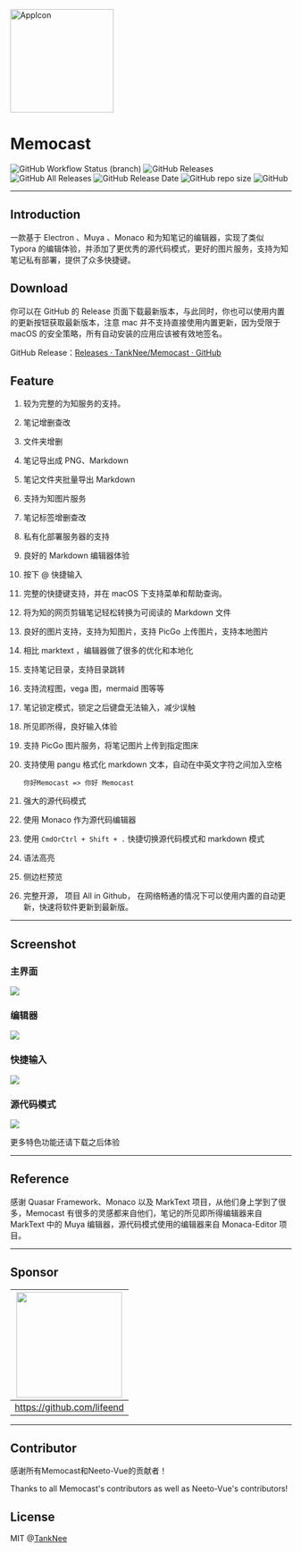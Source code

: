 <img title="" src="https://img.tanknee.cn/blogpicbed/2021/07/08/20210708fc3b67e797e90.png" alt="AppIcon" align="center" width="185">

# Memocast

![GitHub Workflow Status (branch)](https://img.shields.io/github/workflow/status/TankNee/Neeto-Vue/Neeto-Vue%20Release%20Action/master?label=REALSE%20ACTION\&style=for-the-badge) ![GitHub Releases](https://img.shields.io/github/downloads/TankNee/Neeto-Vue/latest/total?style=for-the-badge) ![GitHub All Releases](https://img.shields.io/github/downloads/TankNee/Neeto-Vue/total?style=for-the-badge) ![GitHub Release Date](https://img.shields.io/github/release-date/TankNee/Neeto-Vue?style=for-the-badge) ![GitHub repo size](https://img.shields.io/github/repo-size/TankNee/Neeto-Vue?style=for-the-badge) ![GitHub](https://img.shields.io/github/license/TankNee/Neeto-Vue?style=for-the-badge)

***

## Introduction

一款基于 Electron 、Muya 、Monaco 和为知笔记的编辑器，实现了类似 Typora 的编辑体验，并添加了更优秀的源代码模式，更好的图片服务，支持为知笔记私有部署，提供了众多快捷键。

## Download

你可以在 GitHub 的 Release 页面下载最新版本，与此同时，你也可以使用内置的更新按钮获取最新版本，注意 mac 并不支持直接使用内置更新，因为受限于 macOS 的安全策略，所有自动安装的应用应该被有效地签名。

GitHub Release：[Releases · TankNee/Memocast · GitHub](https://github.com/TankNee/Memocast/releases)

## Feature

1. 较为完整的为知服务的支持。

  1. 笔记增删查改

  2. 文件夹增删

  3. 笔记导出成 PNG、Markdown

  4. 笔记文件夹批量导出 Markdown

  5. 支持为知图片服务

  6. 笔记标签增删查改

  7. 私有化部署服务器的支持

2. 良好的 Markdown 编辑器体验

  1. 按下 @ 快捷输入

  2. 完整的快捷键支持，并在 macOS 下支持菜单和帮助查询。

  3. 将为知的网页剪辑笔记轻松转换为可阅读的 Markdown 文件

  4. 良好的图片支持，支持为知图片，支持 PicGo 上传图片，支持本地图片

  5. 相比 marktext ，编辑器做了很多的优化和本地化

  6. 支持笔记目录，支持目录跳转

  7. 支持流程图，vega 图，mermaid 图等等

  8. 笔记锁定模式，锁定之后键盘无法输入，减少误触

  9. 所见即所得，良好输入体验

  10. 支持 PicGo 图片服务，将笔记图片上传到指定图床

  11. 支持使用 pangu 格式化 markdown 文本，自动在中英文字符之间加入空格

      ```text
      你好Memocast => 你好 Memocast
      ```

3. 强大的源代码模式

  1. 使用 Monaco 作为源代码编辑器

  2. 使用 `CmdOrCtrl + Shift + .` 快捷切换源代码模式和 markdown 模式

  3. 语法高亮

  4. 侧边栏预览

4. 完整开源， 项目 All in Github， 在网络畅通的情况下可以使用内置的自动更新，快速将软件更新到最新版。

***

## Screenshot

### 主界面

![](https://img.tanknee.cn/blogpicbed/2021/07/08/202107083870b7fefdc91.png)

### 编辑器

![](https://img.tanknee.cn/blogpicbed/2021/07/08/2021070803b63e24f9b6d.png)

### 快捷输入

![](https://img.tanknee.cn/blogpicbed/2021/07/08/20210708a8305ac3abc86.png)

### 源代码模式

![](https://img.tanknee.cn/blogpicbed/2021/07/08/20210708b84241135796a.png)

更多特色功能还请下载之后体验

***

## Reference

感谢 Quasar Framework、Monaco 以及 MarkText 项目，从他们身上学到了很多，Memocast 有很多的灵感都来自他们，笔记的所见即所得编辑器来自 MarkText 中的 Muya 编辑器，源代码模式使用的编辑器来自 Monaca-Editor 项目。

---

## Sponsor

| <img title="" src="https://avatars.githubusercontent.com/u/15263378?v=4" alt="" width="189" data-align="center"> |
|:----------------------------------------------------------------------------------------------------------------:|
| https://github.com/lifeend                                                                                       |

---

## Contributor

感谢所有Memocast和Neeto-Vue的贡献者！

Thanks to all Memocast's contributors as well as Neeto-Vue's contributors!

## License

MIT @[TankNee](https://github.com/TankNee)
